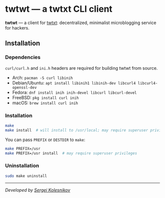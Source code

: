 # twtwt — a twtxt CLI client

**twtwt** — a client for [twtxt](https://twtxt.readthedocs.io/en/latest/index.html): decentralized, minimalist microblogging service for hackers.

## Installation

### Dependencies

`curl/curl.h` and `ini.h` headers are required for building twtwt from source.

- Arch: `pacman -S curl libinih`
- Debian/Ubuntu: `apt install libinih1 libinih-dev libcurl4 libcurl4-openssl-dev`
- Fedora: `dnf install inih inih-devel libcurl libcurl-devel`
- FreeBSD: `pkg install curl inih`
- macOS: `brew install curl inih`

### Installation

```bash
make
make install  # will install to /usr/local; may require superuser privileges
```

You can pass `PREFIX` or `DESTDIR` to `make`:

```bash
make PREFIX=/usr
make PREFIX=/usr install  # may require superuser privileges
```

### Uninstallation

```bash
sudo make uninstall
```

---
_Developed by [Sergei Kolesnikov](https://github.com/win0err)_

